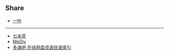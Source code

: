 ## Share

- [一叶](https://od.dingeral.top/)

---

- [七米蓝](https://al.chirmyram.com/)
- [MeDiy](https://pan.mediy.cn/)
- [多课吧 在线网盘资源目录索引](https://dir.doc8.com/?u=3531938559&tag=1)
